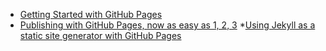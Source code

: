 * [Getting Started with GitHub Pages](https://guides.github.com/features/pages/)
* [Publishing with GitHub Pages, now as easy as 1, 2, 3](https://github.com/blog/2289-publishing-with-github-pages-now-as-easy-as-1-2-3)
*[Using Jekyll as a static site generator with GitHub Pages](https://help.github.com/articles/using-jekyll-as-a-static-site-generator-with-github-pages/)
